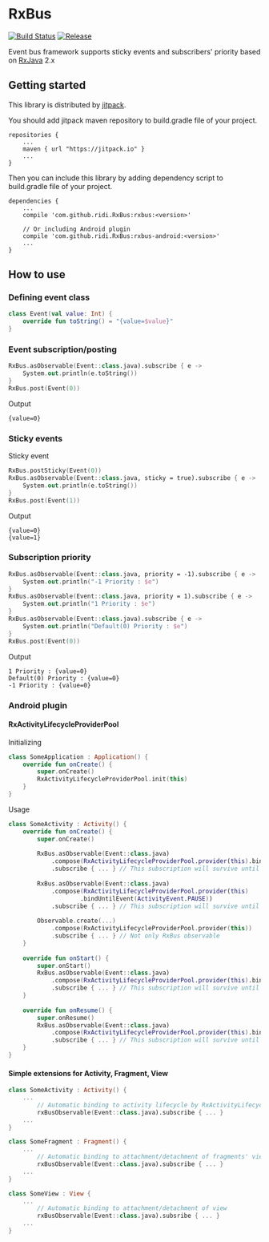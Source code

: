 # RxBus

[![Build Status](https://travis-ci.org/ridi/RxBus.svg?branch=master)](https://travis-ci.org/ridi/RxBus)
[![Release](https://jitpack.io/v/ridi/RxBus.svg)](https://jitpack.io/#ridi/RxBus)

Event bus framework supports sticky events and subscribers' priority based on [RxJava](https://github.com/ReactiveX/RxJava) 2.x

## Getting started

This library is distributed by [jitpack](https://jitpack.io).

You should add jitpack maven repository to build.gradle file of your project.

```
repositories {
    ...
    maven { url "https://jitpack.io" }
    ...
}
```

Then you can include this library by adding dependency script to build.gradle file of your project.

```
dependencies {
    ...
    compile 'com.github.ridi.RxBus:rxbus:<version>'

    // Or including Android plugin
    compile 'com.github.ridi.RxBus:rxbus-android:<version>'
    ...
}
```

## How to use

### Defining event class

```kotlin
class Event(val value: Int) {
    override fun toString() = "{value=$value}"
}
```

### Event subscription/posting

```kotlin
RxBus.asObservable(Event::class.java).subscribe { e ->
    System.out.println(e.toString())
}
RxBus.post(Event(0))
```

Output

```
{value=0}
```

### Sticky events

Sticky event 

```kotlin
RxBus.postSticky(Event(0))
RxBus.asObservable(Event::class.java, sticky = true).subscribe { e ->
    System.out.println(e.toString())
}
RxBus.post(Event(1))
```

Output

```
{value=0}
{value=1}
```

### Subscription priority

```kotlin
RxBus.asObservable(Event::class.java, priority = -1).subscribe { e ->
    System.out.println("-1 Priority : $e")
}
RxBus.asObservable(Event::class.java, priority = 1).subscribe { e ->
    System.out.println("1 Priority : $e")
}
RxBus.asObservable(Event::class.java).subscribe { e ->
    System.out.println("Default(0) Priority : $e")
}
RxBus.post(Event(0))
```

Output

```
1 Priority : {value=0}
Default(0) Priority : {value=0}
-1 Priority : {value=0}
```

### Android plugin

#### RxActivityLifecycleProviderPool

Initializing

```kotlin
class SomeApplication : Application() {
    override fun onCreate() {
        super.onCreate()
        RxActivityLifecycleProviderPool.init(this)
    }
}
```

Usage

```kotlin
class SomeActivity : Activity() {
    override fun onCreate() {
        super.onCreate()
      
        RxBus.asObservable(Event::class.java)
            .compose(RxActivityLifecycleProviderPool.provider(this).bindToLifecycle())
            .subscribe { ... } // This subscription will survive until onDestroy()
      
        RxBus.asObservable(Event::class.java)
            .compose(RxActivityLifecycleProviderPool.provider(this)
                    .bindUntilEvent(ActivityEvent.PAUSE))
            .subscribe { ... } // This subscription will survive until onPause()
      
        Observable.create(...)
      		.compose(RxActivityLifecycleProviderPool.provider(this))
            .subscribe { ... } // Not only RxBus observable
    }
  
    override fun onStart() {
        super.onStart()
        RxBus.asObservable(Event::class.java)
            .compose(RxActivityLifecycleProviderPool.provider(this).bindToLifecycle())
            .subscribe { ... } // This subscription will survive until onStop()
    }
  
    override fun onResume() {
        super.onResume()
        RxBus.asObservable(Event::class.java)
            .compose(RxActivityLifecycleProviderPool.provider(this).bindToLifecycle())
            .subscribe { ... } // This subscription will survive until onPause()
    }
}
```

#### Simple extensions for Activity, Fragment, View

```kotlin
class SomeActivity : Activity() {
    ...
        // Automatic binding to activity lifecycle by RxActivityLifecycleProviderPool
        rxBusObservable(Event::class.java).subscribe { ... }
    ...
}
```

```kotlin
class SomeFragment : Fragment() {
    ...
        // Automatic binding to attachment/detachment of fragments' view
        rxBusObservable(Event::class.java).subscribe { ... }
    ...
}
```

```kotlin
class SomeView : View {
    ...
        // Automatic binding to attachment/detachment of view
        rxBusObservable(Event::class.java).subsribe { ... }
    ...
}
```

